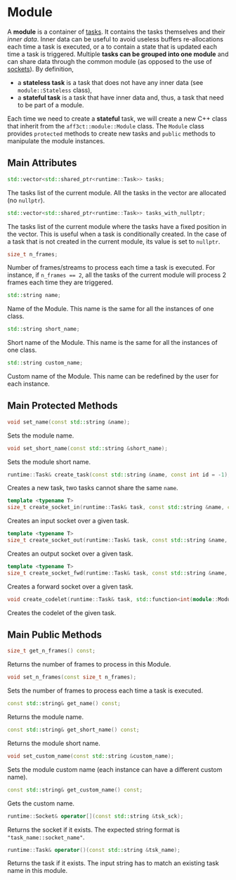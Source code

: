 # Module

A **module** is a container of [tasks](task.md). It contains the tasks 
themselves and their *inner data*. Inner data can be useful to avoid useless 
buffers re-allocations each time a task is executed, or a to contain a state 
that is updated each time a task is triggered.  Multiple **tasks can be grouped 
into one module** and can share data through the common module (as opposed to 
the use of [sockets](socket.md)). By definition,

- a **stateless task** is a task that does not have any inner data 
   (see `module::Stateless` class),
- a **stateful task** is a task that have inner data and, thus, a task that 
  need to be part of a module. 

Each time we need to create a **stateful** task, we will create a new C++ class 
that inherit from the `aff3ct::module::Module` class. The `Module` class 
provides `protected` methods to create new tasks and `public` methods to 
manipulate the module instances.

## Main Attributes

```cpp
std::vector<std::shared_ptr<runtime::Task>> tasks;
```
The tasks list of the current module. All the tasks in the vector are 
allocated (no `nullptr`).

```cpp
std::vector<std::shared_ptr<runtime::Task>> tasks_with_nullptr;
```
The tasks list of the current module where the tasks have a fixed position in
the vector. This is useful when a task is conditionally created. In the case
of a task that is not created in the current module, its value is set to 
`nullptr`.

```cpp
size_t n_frames;
```
Number of frames/streams to process each time a task is executed. For 
instance, if `n_frames == 2`, all the tasks of the current module will 
process 2 frames each time they are triggered.

```cpp
std::string name;
```
Name of the Module. This name is the same for all the instances of one class.

```cpp
std::string short_name;
```
Short name of the Module. This name is the same for all the instances of one 
class.

```cpp
std::string custom_name;
```
Custom name of the Module. This name can be redefined by the user for each 
instance.

## Main Protected Methods

```cpp
void set_name(const std::string &name);
```
Sets the module name.

```cpp
void set_short_name(const std::string &short_name);
```
Sets the module short name.

```cpp
runtime::Task& create_task(const std::string &name, const int id = -1);
```
Creates a new task, two tasks cannot share the same `name`.

```cpp
template <typename T>
size_t create_socket_in(runtime::Task& task, const std::string &name, const size_t n_elmts);
```
Creates an input socket over a given task.

```cpp
template <typename T>
size_t create_socket_out(runtime::Task& task, const std::string &name, const size_t n_elmts);
```
Creates an output socket over a given task.

```cpp
template <typename T>
size_t create_socket_fwd(runtime::Task& task, const std::string &name, const size_t n_elmts);
```
Creates a forward socket over a given task.

```cpp
void create_codelet(runtime::Task& task, std::function<int(module::Module &m, runtime::Task &t, onst size_t frame_id)> codelet);
```
Creates the codelet of the given task.

## Main Public Methods

```cpp
size_t get_n_frames() const;
```
Returns the number of frames to process in this Module.

```cpp
void set_n_frames(const size_t n_frames);
```
Sets the number of frames to process each time a task is executed.

```cpp
const std::string& get_name() const;
```
Returns the module name.

```cpp
const std::string& get_short_name() const;
```
Returns the module short name.

```cpp
void set_custom_name(const std::string &custom_name);
```
Sets the module custom name (each instance can have a different custom name).

```cpp
const std::string& get_custom_name() const;
```
Gets the custom name.

```cpp
runtime::Socket& operator[](const std::string &tsk_sck);
```
Returns the socket if it exists. The expected string format is 
`"task_name::socket_name"`.

```cpp
runtime::Task& operator()(const std::string &tsk_name);
```
Returns the task if it exists. The input string has to match an existing task 
name in this module.
